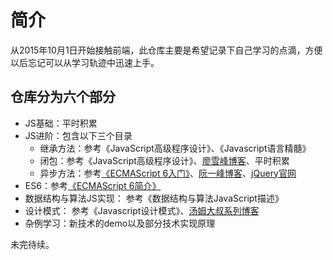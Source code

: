 # 简介

从2015年10月1日开始接触前端，此仓库主要是希望记录下自己学习的点滴，方便以后忘记可以从学习轨迹中迅速上手。


## 仓库分为六个部分
- JS基础：平时积累
- JS进阶：包含以下三个目录
    - 继承方法：参考《JavaScript高级程序设计》、《Javascript语言精髓》
    - 闭包：参考《JavaScript高级程序设计》、[廖雪峰博客](http://www.liaoxuefeng.com/wiki/001434446689867b27157e896e74d51a89c25cc8b43bdb3000/00143449934543461c9d5dfeeb848f5b72bd012e1113d15000)、平时积累
    - 异步方法：参考[《ECMAScript 6入门》](http://es6.ruanyifeng.com)、[阮一峰博客](http://www.ruanyifeng.com/blog/2011/08/a_detailed_explanation_of_jquery_deferred_object.html)、[jQuery官网](https://api.jquery.com/category/deferred-object/)<br>
- ES6：参考[《ECMAScript 6简介》](http://es6.ruanyifeng.com)
- 数据结构与算法JS实现： 参考《数据结构与算法JavaScript描述》
- 设计模式： 参考《Javascript设计模式》、[汤姆大叔系列博客](http://www.cnblogs.com/TomXu/archive/2011/12/15/2288411.html)
- 杂例学习：新技术的demo以及部分技术实现原理

未完待续。
